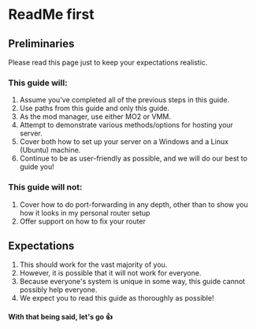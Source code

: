 # ReadMe first

## Preliminaries

Please read this page just to keep your expectations realistic.

### **This guide will:**

1. Assume you've completed all of the previous steps in this guide.
2. Use paths from this guide and only this guide.
3. As the mod manager, use either MO2 or VMM.
4. Attempt to demonstrate various methods/options for hosting your server.
5. Cover both how to set up your server on a Windows and a Linux (Ubuntu) machine.
6. Continue to be as user-friendly as possible, and we will do our best to guide you!

### **This guide will not:**

1. Cover how to do port-forwarding in any depth, other than to show you how it looks in my personal router setup
2. Offer support on how to fix your router

## Expectations

1. This should work for the vast majority of you.
2. However, it is possible that it will not work for everyone.
3. Because everyone's system is unique in some way, this guide cannot possibly help everyone.
4. We expect you to read this guide as thoroughly as possible!

#### With that being said, let's go :thumbsup:
